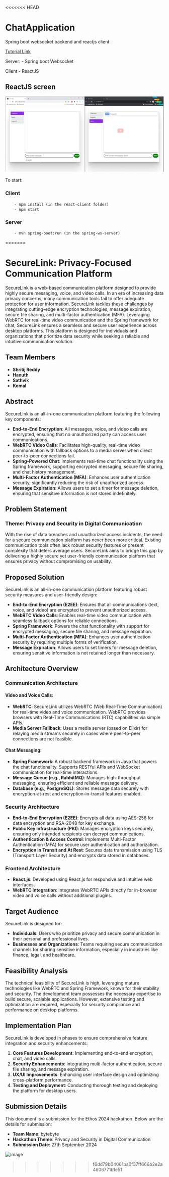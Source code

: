 <<<<<<< HEAD
# ChatApplication
Spring boot websocket backend and reactjs client

[Tutorial Link](https://youtu.be/o_IjEDAuo8Y)

Server:
    - Spring boot Websocket

Client
    - ReactJS

## ReactJS screen

![Chat screen](img/chat_screen.jpg "Chat screen")

To start:
    
### Client
        - npm install (in the react-client folder)
        - npm start
    
### Server
        - mvn spring-boot:run (in the spring-ws-server)
=======
# SecureLink: Privacy-Focused Communication Platform

SecureLink is a web-based communication platform designed to provide highly secure messaging, voice, and video calls. In an era of increasing data privacy concerns, many communication tools fail to offer adequate protection for user information. SecureLink tackles these challenges by integrating cutting-edge encryption technologies, message expiration, secure file sharing, and multi-factor authentication (MFA). Leveraging WebRTC for real-time video communication and the Spring framework for chat, SecureLink ensures a seamless and secure user experience across desktop platforms. This platform is designed for individuals and organizations that prioritize data security while seeking a reliable and intuitive communication solution.

## Team Members

- **Shritij Reddy**
- **Hanuth** 
- **Sathvik** 
- **Komal**

## Abstract

SecureLink is an all-in-one communication platform featuring the following key components:

- **End-to-End Encryption**: All messages, voice, and video calls are encrypted, ensuring that no unauthorized party can access user communications.
- **WebRTC Video Calls**: Facilitates high-quality, real-time video communication with fallback options to a media server when direct peer-to-peer connections fail.
- **Spring-Powered Chat**: Implements real-time chat functionality using the Spring framework, supporting encrypted messaging, secure file sharing, and chat history management.
- **Multi-Factor Authentication (MFA)**: Enhances user authentication security, significantly reducing the risk of unauthorized access.
- **Message Expiration**: Allows users to set a timer for message deletion, ensuring that sensitive information is not stored indefinitely.

## Problem Statement

### Theme: Privacy and Security in Digital Communication

With the rise of data breaches and unauthorized access incidents, the need for a secure communication platform has never been more critical. Existing communication tools often lack robust security features or present complexity that deters average users. SecureLink aims to bridge this gap by delivering a highly secure yet user-friendly communication platform that ensures privacy without compromising on usability.

## Proposed Solution

SecureLink is an all-in-one communication platform featuring robust security measures and user-friendly design:

- **End-to-End Encryption (E2EE)**: Ensures that all communications (text, voice, and video) are encrypted to prevent unauthorized access.
- **WebRTC Video Calls**: Enables real-time video communication with seamless fallback options for reliable connections.
- **Spring Framework**: Powers the chat functionality with support for encrypted messaging, secure file sharing, and message expiration.
- **Multi-Factor Authentication (MFA)**: Enhances user authentication security by requiring multiple forms of verification.
- **Message Expiration**: Allows users to set timers for message deletion, ensuring sensitive information is not retained longer than necessary.

## Architecture Overview

### Communication Architecture

#### Video and Voice Calls:

- **WebRTC**: SecureLink utilizes WebRTC (Web Real-Time Communication) for real-time video and voice communication. WebRTC provides browsers with Real-Time Communications (RTC) capabilities via simple APIs.
- **Media Server Fallback**: Uses a media server (based on Elixir) for relaying media streams securely in cases where peer-to-peer connections are not feasible.

#### Chat Messaging:

- **Spring Framework**: A robust backend framework in Java that powers the chat functionality. Supports RESTful APIs and WebSocket communication for real-time interactions.
- **Message Queue (e.g., RabbitMQ)**: Manages high-throughput messaging, ensuring efficient and reliable message delivery.
- **Database (e.g., PostgreSQL)**: Stores message data securely with encryption-at-rest and encryption-in-transit features enabled.

### Security Architecture

- **End-to-End Encryption (E2EE)**: Encrypts all data using AES-256 for data encryption and RSA-2048 for key exchange.
- **Public Key Infrastructure (PKI)**: Manages encryption keys securely, ensuring only intended recipients can decrypt communications.
- **Authentication & Access Control**: Implements Multi-Factor Authentication (MFA) for secure user authentication and authorization.
- **Encryption in Transit and At Rest**: Secures data transmission using TLS (Transport Layer Security) and encrypts data stored in databases.

### Frontend Architecture

- **React.js**: Developed using React.js for responsive and intuitive web interfaces.
- **WebRTC Integration**: Integrates WebRTC APIs directly for in-browser video and voice calls without additional plugins.

## Target Audience

SecureLink is designed for:

- **Individuals**: Users who prioritize privacy and secure communication in their personal and professional lives.
- **Businesses and Organizations**: Teams requiring secure communication channels for sharing sensitive information, especially in industries like finance, legal, and healthcare.

## Feasibility Analysis

The technical feasibility of SecureLink is high, leveraging mature technologies like WebRTC and Spring Framework, known for their stability and security. The development team possesses the necessary expertise to build secure, scalable applications. However, extensive testing and optimization are required, especially for security compliance and performance on desktop platforms.

## Implementation Plan

SecureLink is developed in phases to ensure comprehensive feature integration and security enhancements:

1. **Core Features Development**: Implementing end-to-end encryption, chat, and video calls.
2. **Security Enhancements**: Integrating multi-factor authentication, secure file sharing, and message expiration.
3. **UX/UI Improvements**: Enhancing user interface design and optimizing cross-platform performance.
4. **Testing and Deployment**: Conducting thorough testing and deploying the platform for desktop users.

## Submission Details

This document is a submission for the Ethos 2024 hackathon. Below are the details for submission:

- **Team Name**: bytebyte
- **Hackathon Theme**: Privacy and Security in Digital Communication
- **Submission Date**: 27th September 2024

![image](https://github.com/user-attachments/assets/c6fd2598-3e10-4f17-9189-3f64dbcacdf3)
>>>>>>> f6dd79b04061ba0f37ff666b2e2a4606771b1e51
